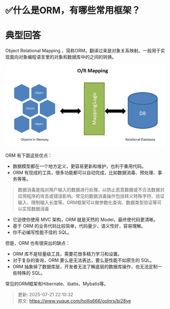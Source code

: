 # ✅什么是ORM，有哪些常用框架？

# 典型回答


Object Relational Mapping ，简称ORM，翻译过来是对象关系映射。一般用于实现面向对象编程语言里的对象和数据库中的之间的转换。



![1673157428793-a11d2cf5-d725-435b-8cfe-3d3f1b65d091.png](./img/27wM0EMjJ6ywmCCX/1673157428793-a11d2cf5-d725-435b-8cfe-3d3f1b65d091-862524.png)



ORM 有下面这些优点：

+ 数据模型都在一个地方定义，更容易更新和维护，也利于重用代码。
+ ORM 有现成的工具，很多功能都可以自动完成，比如数据消毒、预处理、事务等等。

> 数据消毒是指对用户输入的数据进行处理，以防止恶意数据或不合法数据对应用程序的攻击或错误影响。常见的数据消毒操作包括转义特殊字符、验证输入、限制输入长度等。ORM框架可以做参数化查询、数据类型验证等可以实现数据消毒
>

+ 它迫使你使用 MVC 架构，ORM 就是天然的 Model，最终使代码更清晰。
+ 基于 ORM 的业务代码比较简单，代码量少，语义性好，容易理解。
+ 你不必编写性能不佳的 SQL。



但是，ORM 也有很突出的缺点：

+ ORM 库不是轻量级工具，需要花很多精力学习和设置。
+ 对于复杂的查询，ORM 要么是无法表达，要么是性能不如原生的 SQL。
+ ORM 抽象掉了数据库层，开发者无法了解底层的数据库操作，也无法定制一些特殊的 SQL。



常见的ORM框架有Hibernate、ibatis、Mybatis等。



> 更新: 2025-07-21 22:10:32  
> 原文: <https://www.yuque.com/hollis666/oolnrs/bi28ye>